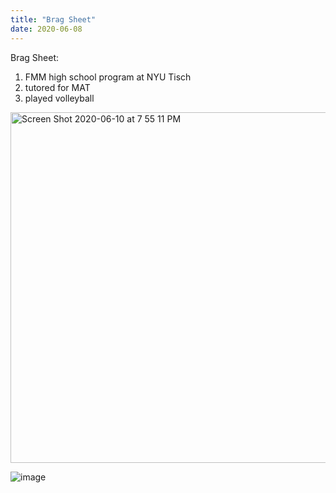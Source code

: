 ```yaml
---
title: "Brag Sheet"
date: 2020-06-08
---
```


Brag Sheet:
1. FMM high school program at NYU Tisch
2. tutored for MAT
3. played volleyball

<img width="561" alt="Screen Shot 2020-06-10 at 7 55 11 PM" src="https://user-images.githubusercontent.com/65612880/84332914-36072400-ab5c-11ea-9d26-3755cc7fc27e.png">

![image]("https://user-images.githubusercontent.com/65612880/84332914-36072400-ab5c-11ea-9d26-3755cc7fc27e.png")

